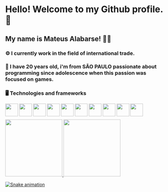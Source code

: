 # Hello! Welcome to my Github profile. 👋


## My name is Mateus Alabarse! 🧙‍♂️


### ⚙️ I currently work in the field of international trade.


### 💬 I have 20 years old, i'm from SÃO PAULO passionate about programming since adolescence when this passion was focused on games. 


### 🖥️ Technologies and frameworks

<div>
<img src="https://cdn.jsdelivr.net/gh/devicons/devicon/icons/java/java-original.svg" width="40" height="40" style="border-bottom: 10px solid white;"/> <img src="https://cdn.jsdelivr.net/gh/devicons/devicon/icons/spring/spring-original-wordmark.svg" width="40" height="40" /> <img src="https://cdn.jsdelivr.net/gh/devicons/devicon/icons/html5/html5-original-wordmark.svg" width="40" height="40" /> <img src="https://cdn.jsdelivr.net/gh/devicons/devicon/icons/css3/css3-original-wordmark.svg" width="40" height="40"/> <img src="https://cdn.jsdelivr.net/gh/devicons/devicon/icons/javascript/javascript-original.svg" width="40" height="40"/> <img src="https://cdn.jsdelivr.net/gh/devicons/devicon/icons/mysql/mysql-plain-wordmark.svg" width="40" height="40"/> <img src="https://cdn.jsdelivr.net/gh/devicons/devicon/icons/lua/lua-original-wordmark.svg" width="40" height="40"/>  <img src="https://cdn.jsdelivr.net/gh/devicons/devicon/icons/git/git-original-wordmark.svg" width="40" height="40"/> <img src="https://cdn.jsdelivr.net/gh/devicons/devicon/icons/github/github-original.svg" width="40" height="40"/>  <img src="https://cdn.jsdelivr.net/gh/devicons/devicon/icons/linux/linux-original.svg" width="40" height="40"/>
<div>


<div>
<a href="https://github.com/Alabarse">
<img height="180em" src="https://github-readme-stats.vercel.app/api/top-langs/?username=Alabarse&layout=compact&langs_count=7&theme=dracula"/>
<img height="180em" src="https://github-readme-stats.vercel.app/api?username=Alabarse&show_icons=true&theme=dracula&include_all_commits=true&count_private=true"/>
</div>

![Snake animation](https://github.com/seu-usuário-aqui/seu-usuário-aqui/blob/output/github-contribution-grid-snake.svg)

<!--
**Alabarse/Alabarse** is a ✨ _special_ ✨ repository because its `README.md` (this file) appears on your GitHub profile.

Here are some ideas to get you started:

- 🔭 I’m currently working on ...
-  I’m currently learning ...
- 👯 I’m looking to collaborate on ...
- 🤔 I’m looking for help with ...
- 💬 Ask me about ...
- 📫 How to reach me: ...
- 😄 Pronouns: ...
- ⚡ Fun fact: ...
-->
